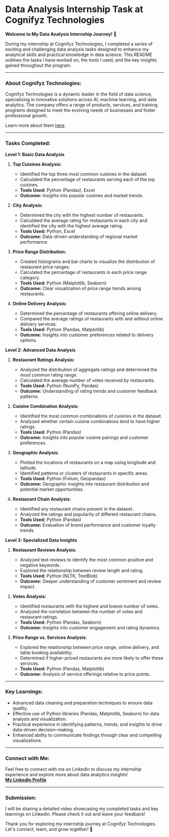 # Data Analysis Internship Task at Cognifyz Technologies


**Welcome to My Data Analysis Internship Journey!** 🚀

During my internship at Cognifyz Technologies, I completed a series of exciting and challenging data analysis tasks designed to enhance my analytical skills and practical knowledge in data science. This README outlines the tasks I have worked on, the tools I used, and the key insights gained throughout the program.

---

### **About Cognifyz Technologies:**

Cognifyz Technologies is a dynamic leader in the field of data science, specializing in innovative solutions across AI, machine learning, and data analytics. The company offers a range of products, services, and training programs designed to meet the evolving needs of businesses and foster professional growth.

Learn more about them [here](http://www.cognifyz.com).

---

### **Tasks Completed:**

**Level 1: Basic Data Analysis**
1. **Top Cuisines Analysis:**
   - Identified the top three most common cuisines in the dataset.
   - Calculated the percentage of restaurants serving each of the top cuisines.
   - **Tools Used:** Python (Pandas), Excel
   - **Outcome:** Insights into popular cuisines and market trends.

2. **City Analysis:**
   - Determined the city with the highest number of restaurants.
   - Calculated the average rating for restaurants in each city and identified the city with the highest average rating.
   - **Tools Used:** Python, Excel
   - **Outcome:** Data-driven understanding of regional market performance.

3. **Price Range Distribution:**
   - Created histograms and bar charts to visualize the distribution of restaurant price ranges.
   - Calculated the percentage of restaurants in each price range category.
   - **Tools Used:** Python (Matplotlib, Seaborn)
   - **Outcome:** Clear visualization of price range trends among restaurants.

4. **Online Delivery Analysis:**
   - Determined the percentage of restaurants offering online delivery.
   - Compared the average ratings of restaurants with and without online delivery services.
   - **Tools Used:** Python (Pandas, Matplotlib)
   - **Outcome:** Insights into customer preferences related to delivery options.

**Level 2: Advanced Data Analysis**
1. **Restaurant Ratings Analysis:**
   - Analyzed the distribution of aggregate ratings and determined the most common rating range.
   - Calculated the average number of votes received by restaurants.
   - **Tools Used:** Python (NumPy, Pandas)
   - **Outcome:** Understanding of rating trends and customer feedback patterns.

2. **Cuisine Combination Analysis:**
   - Identified the most common combinations of cuisines in the dataset.
   - Analyzed whether certain cuisine combinations tend to have higher ratings.
   - **Tools Used:** Python (Pandas)
   - **Outcome:** Insights into popular cuisine pairings and customer preferences.

3. **Geographic Analysis:**
   - Plotted the locations of restaurants on a map using longitude and latitude.
   - Identified patterns or clusters of restaurants in specific areas.
   - **Tools Used:** Python (Folium, Geopandas)
   - **Outcome:** Geographic insights into restaurant distribution and potential market opportunities.

4. **Restaurant Chain Analysis:**
   - Identified any restaurant chains present in the dataset.
   - Analyzed the ratings and popularity of different restaurant chains.
   - **Tools Used:** Python (Pandas)
   - **Outcome:** Evaluation of brand performance and customer loyalty trends.

**Level 3: Specialized Data Insights**
1. **Restaurant Reviews Analysis:**
   - Analyzed text reviews to identify the most common positive and negative keywords.
   - Explored the relationship between review length and rating.
   - **Tools Used:** Python (NLTK, TextBlob)
   - **Outcome:** Deeper understanding of customer sentiment and review impact.

2. **Votes Analysis:**
   - Identified restaurants with the highest and lowest number of votes.
   - Analyzed the correlation between the number of votes and restaurant ratings.
   - **Tools Used:** Python (Pandas, Seaborn)
   - **Outcome:** Insights into customer engagement and rating dynamics.

3. **Price Range vs. Services Analysis:**
   - Explored the relationship between price range, online delivery, and table booking availability.
   - Determined if higher-priced restaurants are more likely to offer these services.
   - **Tools Used:** Python (Pandas, Matplotlib)
   - **Outcome:** Analysis of service offerings relative to price points.

---

### **Key Learnings:**

- Advanced data cleaning and preparation techniques to ensure data quality.
- Effective use of Python libraries (Pandas, Matplotlib, Seaborn) for data analysis and visualization.
- Practical experience in identifying patterns, trends, and insights to drive data-driven decision-making.
- Enhanced ability to communicate findings through clear and compelling visualizations.

---

### **Connect with Me:**

Feel free to connect with me on LinkedIn to discuss my internship experience and explore more about data analytics insights!  
**[My LinkedIn Profile](https://www.linkedin.com/in/prashantsingh896/)**

---

### **Submission:**

I will be sharing a detailed video showcasing my completed tasks and key learnings on LinkedIn. Please check it out and leave your feedback!

Thank you for exploring my internship journey at Cognifyz Technologies. Let's connect, learn, and grow together! 🌱
